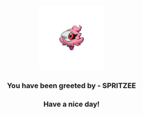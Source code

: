 <p align="center">
            <img src="https://raw.githubusercontent.com/PokeAPI/sprites/master/sprites/pokemon/682.png" width="150" height="150">
          </p>
          <h3 align="center">You have been greeted by - <b>SPRITZEE</b></h3>
          <h3 align="center">Have a nice day!</h3>
